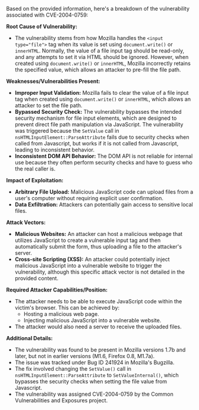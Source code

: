 Based on the provided information, here's a breakdown of the vulnerability associated with CVE-2004-0759:

**Root Cause of Vulnerability:**

- The vulnerability stems from how Mozilla handles the `<input type="file">` tag when its value is set using `document.write()` or `innerHTML`. Normally, the value of a file input tag should be read-only, and any attempts to set it via HTML should be ignored. However, when created using `document.write()` or `innerHTML`, Mozilla incorrectly retains the specified value, which allows an attacker to pre-fill the file path.

**Weaknesses/Vulnerabilities Present:**

- **Improper Input Validation:** Mozilla fails to clear the value of a file input tag when created using `document.write()` or `innerHTML`, which allows an attacker to set the file path.
- **Bypassed Security Check:** The vulnerability bypasses the intended security mechanism for file input elements, which are designed to prevent direct file path manipulation via JavaScript. The vulnerability was triggered because the `SetValue` call in `nsHTMLInputElement::ParseAttribute` fails due to security checks when called from Javascript, but works if it is not called from Javascript, leading to inconsistent behavior.
- **Inconsistent DOM API Behavior:** The DOM API is not reliable for internal use because they often perform security checks and have to guess who the real caller is.

**Impact of Exploitation:**

- **Arbitrary File Upload:** Malicious JavaScript code can upload files from a user's computer without requiring explicit user confirmation.
- **Data Exfiltration:** Attackers can potentially gain access to sensitive local files.

**Attack Vectors:**

- **Malicious Websites:** An attacker can host a malicious webpage that utilizes JavaScript to create a vulnerable input tag and then automatically submit the form, thus uploading a file to the attacker's server.
- **Cross-site Scripting (XSS):** An attacker could potentially inject malicious JavaScript into a vulnerable website to trigger the vulnerability, although this specific attack vector is not detailed in the provided content.

**Required Attacker Capabilities/Position:**

- The attacker needs to be able to execute JavaScript code within the victim's browser. This can be achieved by:
    - Hosting a malicious web page.
    - Injecting malicious JavaScript into a vulnerable website.
- The attacker would also need a server to receive the uploaded files.

**Additional Details:**

- The vulnerability was found to be present in Mozilla versions 1.7b and later, but not in earlier versions (M1.6, Firefox 0.8, M1.7a).
- The issue was tracked under Bug ID 241924 in Mozilla's Bugzilla.
- The fix involved changing the `SetValue()` call in `nsHTMLInputElement::ParseAttribute` to `SetValueInternal()`, which bypasses the security checks when setting the file value from Javascript.
- The vulnerability was assigned CVE-2004-0759 by the Common Vulnerabilities and Exposures project.